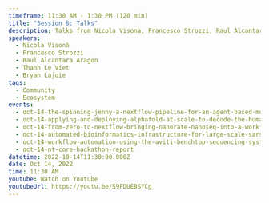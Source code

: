 ```yaml
---
timeframe: 11:30 AM - 1:30 PM (120 min)
title: "Session 8: Talks"
description: Talks from Nicola Visonà, Francesco Strozzi, Raul Alcantara Aragon, Thanh Le Viet and Bryan Lajoie.
speakers:
  - Nicola Visonà
  - Francesco Strozzi
  - Raul Alcantara Aragon
  - Thanh Le Viet
  - Bryan Lajoie
tags:
  - Community
  - Ecosystem
events:
  - oct-14-the-spinning-jenny-a-nextflow-pipeline-for-an-agent-based-model-of-the-first-industrial-revolution
  - oct-14-applying-and-deploying-alphafold-at-scale-to-decode-the-human-gut-microbiome-proteome
  - oct-14-from-zero-to-nextflow-bringing-nanorate-nanoseq-into-a-workflow
  - oct-14-automated-bioinformatics-infrastructure-for-large-scale-sars-cov-2-genomic-surveillance-at-qib
  - oct-14-workflow-automation-using-the-aviti-benchtop-sequencing-system-and-nextflow-tower
  - oct-14-nf-core-hackathon-report
datetime: 2022-10-14T11:30:00.000Z
date: Oct 14, 2022
time: 11:30 AM
youtube: Watch on Youtube
youtubeUrl: https://youtu.be/S9FDUEBSYCg
---
```

